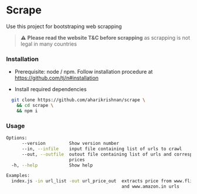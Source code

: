 # Scrape

Use this project for bootstraping web scrapping

> :warning: **Please read the website T&C before scrapping** as scrapping is not legal in many countries


### Installation

- Prerequisite: node / npm. Follow installation procedure at https://github.com/tj/n#installation

- Install required dependencies

```bash
  git clone https://github.com/aharikrishnan/scrape \
    && cd scrape \
    && npm i
```


### Usage

```bash
Options:
      --version         Show version number                            [boolean]
      --in, --infile    input file containing list of urls to crawl
      --out, --outfile  outout file containing list of urls and corresponding
                        prices
  -h, --help            Show help                                      [boolean]

Examples:
  index.js -in url_list -out url_price_out  extracts price from www.flipkart.com
                                            and www.amazon.in urls
```


